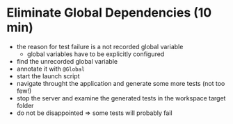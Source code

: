 Eliminate Global Dependencies (10 min)
======================================
* the reason for test failure is a not recorded global variable
    * global variables have to be explicitly configured
* find the unrecorded global variable
* annotate it with `@Global`
* start the launch script
* navigate throught the application and generate some more tests (not too few!)
* stop the server and examine the generated tests in the workspace target folder
* do not be disappointed => some tests will probably fail